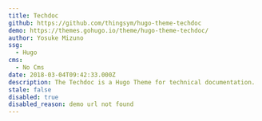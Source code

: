 ```yaml
---
title: Techdoc
github: https://github.com/thingsym/hugo-theme-techdoc
demo: https://themes.gohugo.io/theme/hugo-theme-techdoc/
author: Yosuke Mizuno
ssg:
  - Hugo
cms:
  - No Cms
date: 2018-03-04T09:42:33.000Z
description: The Techdoc is a Hugo Theme for technical documentation.
stale: false
disabled: true
disabled_reason: demo url not found
---
```

